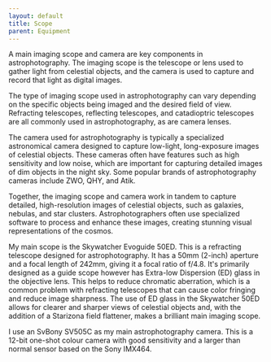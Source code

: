 ```yaml
---
layout: default
title: Scope
parent: Equipment
---
```

A main imaging scope and camera are key components in astrophotography. The imaging scope is the telescope or lens used to gather light from celestial objects, and the camera is used to capture and record that light as digital images.

The type of imaging scope used in astrophotography can vary depending on the specific objects being imaged and the desired field of view. Refracting telescopes, reflecting telescopes, and catadioptric telescopes are all commonly used in astrophotography, as are camera lenses.

The camera used for astrophotography is typically a specialized astronomical camera designed to capture low-light, long-exposure images of celestial objects. These cameras often have features such as high sensitivity and low noise, which are important for capturing detailed images of dim objects in the night sky. Some popular brands of astrophotography cameras include ZWO, QHY, and Atik.

Together, the imaging scope and camera work in tandem to capture detailed, high-resolution images of celestial objects, such as galaxies, nebulas, and star clusters. Astrophotographers often use specialized software to process and enhance these images, creating stunning visual representations of the cosmos.

My main scope is the Skywatcher Evoguide 50ED. This is a refracting telescope designed for astrophotography. It has a 50mm (2-inch) aperture and a focal length of 242mm, giving it a focal ratio of f/4.8. It's primarily designed as a guide scope however has Extra-low Dispersion (ED) glass in the objective lens. This helps to reduce chromatic aberration, which is a common problem with refracting telescopes that can cause color fringing and reduce image sharpness. The use of ED glass in the Skywatcher 50ED allows for clearer and sharper views of celestial objects and, with the addition of a Starizona field flattener, makes a brilliant main imaging scope. 

I use an SvBony SV505C as my main astrophotography camera. This is a 12-bit one-shot colour camera with good sensitivity and a larger than normal sensor based on the Sony IMX464.
